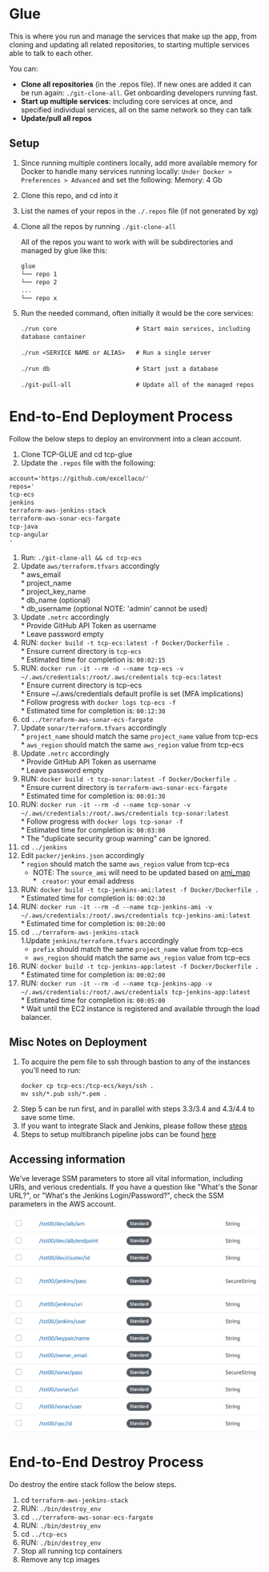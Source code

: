 # Glue

This is where you run and manage the services that make up the app, from cloning and updating all related repositories, to starting multiple services able to talk to each other.

You can:

* **Clone all repositories** (in the .repos file). If new ones are added it can be run again: `./git-clone-all`. Get onboarding developers running fast.
* **Start up multiple services**: including core services at once, and specified individual services, all on the same network so they can talk
* **Update/pull all repos**

## Setup

1. Since running multiple continers locally, add more available memory for Docker to handle many services running locally: `Under Docker > Preferences > Advanced` and set the following:
Memory: 4 Gb

1. Clone this repo, and cd into it

1. List the names of your repos in the `./.repos` file (if not generated by xg)

1. Clone all the repos by running `./git-clone-all`

    All of the repos you want to work with will be subdirectories and managed by glue like this:

    ```
    glue
    └── repo 1
    └── repo 2
    ...
    └── repo x
    ```

1. Run the needed command, often initially it would be the core services:

    ```
    ./run core                      # Start main services, including database container

    ./run <SERVICE NAME or ALIAS>   # Run a single server

    ./run db                        # Start just a database

    ./git-pull-all                  # Update all of the managed repos
    ```

# End-to-End Deployment Process
Follow the below steps to deploy an environment into a clean account.

1.  Clone TCP-GLUE and cd tcp-glue
1.  Update the `.repos` file with the following:
   ```
   account='https://github.com/excellaco/'  
   repos='
   tcp-ecs
   jenkins
   terraform-aws-jenkins-stack
   terraform-aws-sonar-ecs-fargate
   tcp-java
   tcp-angular
   '
   ```
1. Run: `./git-clone-all && cd tcp-ecs`
  1. Update `aws/terraform.tfvars` accordingly      
    * aws_email  
    * project_name  
    * project_key_name  
    * db_name (optional)  
    * db_username (optional NOTE: 'admin' cannot be used)  
  1. Update `.netrc` accordingly  
    * Provide GitHub API Token as username  
    * Leave password empty  
  1. RUN: `docker build -t tcp-ecs:latest -f Docker/Dockerfile .`  
    * Ensure current directory is `tcp-ecs`  
    * Estimated time for completion is: `00:02:15`  
  1. RUN: `docker run -it --rm -d --name tcp-ecs -v ~/.aws/credentials:/root/.aws/credentials tcp-ecs:latest`  
    * Ensure current directory is tcp-ecs  
    * Ensure ~/.aws/credentials default profile is set (MFA implications)  
    * Follow progress with `docker logs tcp-ecs -f`  
    * Estimated time for completion is: `00:12:30`  
1. cd `../terraform-aws-sonar-ecs-fargate`  
  1. Update `sonar/terraform.tfvars` accordingly  
    * `project_name` should match the same `project_name` value from tcp-ecs  
    * `aws_region` should match the same `aws_region` value from tcp-ecs  
  1. Update `.netrc` accordingly  
    * Provide GitHub API Token as username  
    * Leave password empty  
  1. RUN: `docker build -t tcp-sonar:latest -f Docker/Dockerfile .`  
    * Ensure current directory is `terraform-aws-sonar-ecs-fargate`  
    * Estimated time for completion is: `00:01:30`  
  1. RUN: `docker run -it --rm -d --name tcp-sonar -v ~/.aws/credentials:/root/.aws/credentials tcp-sonar:latest`  
    * Follow progress with `docker logs tcp-sonar -f`  
    * Estimated time for completion is: `00:03:00`  
    * The "duplicate security group warning" can be ignored.  
1. cd `../jenkins`  
  1. Edit `packer/jenkins.json` accordingly  
    * `region` should match the same `aws_region` value from tcp-ecs  
        * NOTE: The `source_ami` will need to be updated based on [ami_map](https://github.com/excellaco/jenkins#configuration-notes)  
    * ` creator`: your email address  
  1. RUN: `docker build -t tcp-jenkins-ami:latest -f Docker/Dockerfile .`  
    * Estimated time for completion is: `00:02:30`  
  1. RUN: `docker run -it --rm -d --name tcp-jenkins-ami -v ~/.aws/credentials:/root/.aws/credentials tcp-jenkins-ami:latest`  
    * Estimated time for completion is: `00:20:00`  
1. cd `../terraform-aws-jenkins-stack`  
  1.Update `jenkins/terraform.tfvars` accordingly  
    * `prefix` should match the same `project_name` value from tcp-ecs  
    * `aws_region` should match the same `aws_region` value from tcp-ecs  
  1. RUN: `docker build -t tcp-jenkins-app:latest -f Docker/Dockerfile .`  
    * Estimated time for completion is: `00:02:00`  
  1. RUN: `docker run -it --rm -d --name tcp-jenkins-app -v ~/.aws/credentials:/root/.aws/credentials tcp-jenkins-app:latest`  
    * Estimated time for completion is: `00:05:00`  
    * Wait until the EC2 instance is registered and available through the load balancer.  

## Misc Notes on Deployment
1. To acquire the pem file to ssh through bastion to any of the instances you'll need to run:  
   ```
   docker cp tcp-ecs:/tcp-ecs/keys/ssh .
   mv ssh/*.pub ssh/*.pem .
   ```
1. Step 5 can be run first, and in parallel with steps 3.3/3.4 and 4.3/4.4 to save some time.  
1. If you want to integrate Slack and Jenkins, please follow these [steps](https://medium.com/appgambit/integrating-jenkins-with-slack-notifications-4f14d1ce9c7a)  
1. Steps to setup multibranch pipeline jobs can be found [here](https://github.com/excellaco/terraform-aws-jenkins-stack/wiki/Multibranch-Pipeline-Setup)  

## Accessing information
We've leverage SSM parameters to store all vital information, including URIs, and verious credentials.  If you have a question like "What's the Sonar URL?", or "What's the Jenkins Login/Password?", check the SSM parameters in the AWS account.

![SSM Params](./images/ssm_params.png "Sample SSM Parameters")

# End-to-End Destroy Process
Do destroy the entire stack follow the below steps.  
1. cd `terraform-aws-jenkins-stack`  
1. RUN: `./bin/destroy_env`  
1. cd `../terraform-aws-sonar-ecs-fargate`  
1. RUN: `./bin/destroy_env`  
1. cd `../tcp-ecs`  
1. RUN: `./bin/destroy_env`    
1. Stop all running tcp containers  
1. Remove any tcp images  
